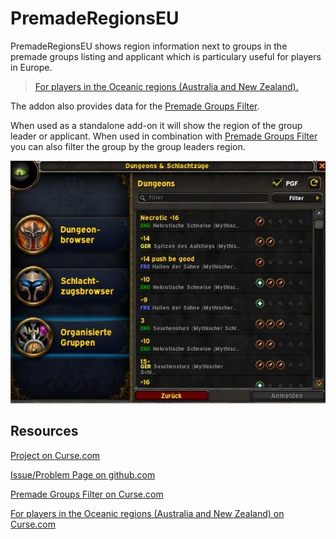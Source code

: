 # **PremadeRegionsEU**


PremadeRegionsEU shows region information next to groups in the premade groups listing and applicant which is particulary useful for players in Europe.

> [For players in the Oceanic regions (Australia and New Zealand).](https://www.curseforge.com/wow/addons/premade-regions)

The addon also provides data for the [Premade Groups Filter](https://www.curseforge.com/wow/addons/premade-groups-filter).

When used as a standalone add-on it will show the region of the group leader or applicant. When used in combination with [Premade Groups Filter](https://www.curseforge.com/wow/addons/premade-groups-filter) you can also filter the group by the group leaders region.

![Screenshot](screenshot.png)

## Resources

[Project on Curse.com](https://www.curseforge.com/wow/addons/premade-regions-europe)

[Issue/Problem Page on github.com](https://github.com/Faydz/PremadeRegionsEU/issues)

[Premade Groups Filter on Curse.com](https://www.curseforge.com/wow/addons/premade-groups-filter)

[For players in the Oceanic regions (Australia and New Zealand) on Curse.com](https://www.curseforge.com/wow/addons/premade-regions)
